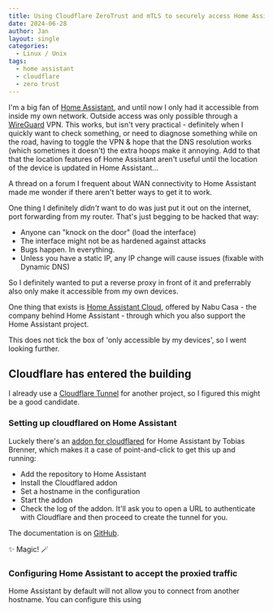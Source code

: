 ```yaml
---
title: Using Cloudflare ZeroTrust and mTLS to securely access Home Assistant on the internet
date: 2024-06-28
author: Jan
layout: single
categories:
  - Linux / Unix
tags:
  - home assistant
  - cloudflare
  - zero trust
---
```


I'm a big fan of [Home Assistant](https://home-assistant.io), and until now I only had it accessible from inside my own network. Outside access was only possible through a [WireGuard](https://www.wireguard.com/) VPN.
This works, but isn't very practical - definitely when I quickly want to check something, or need to diagnose something while on the road, having to toggle the VPN &amp; hope that the DNS resolution works (which sometimes it doesn't) the extra hoops make it annoying.
Add to that that the location features of Home Assistant aren't useful until the location of the device is updated in Home Assistant... 

A thread on a forum I frequent about WAN connectivity to Home Assistant made me wonder if there aren't better ways to get it to work.

One thing I definitely *didn't* want to do was just put it out on the internet, port forwarding from my router. That's just begging to be hacked that way:
* Anyone can "knock on the door" (load the interface)
* The interface might not be as hardened against attacks
* Bugs happen. In everything.
* Unless you have a static IP, any IP change will cause issues (fixable with Dynamic DNS)

So I definitely wanted to put a reverse proxy in front of it and preferrably also only make it accessible from my own devices.

One thing that exists is [Home Assistant Cloud](https://www.nabucasa.com/), offered by Nabu Casa - the company behind Home Assistant - through which you also support the Home Assistant project. 

This does not tick the box of 'only accessible by my devices', so I went looking further.

## Cloudflare has entered the building

I already use a [Cloudflare Tunnel](https://www.cloudflare.com/products/tunnel/) for another project, so I figured this might be a good candidate.

### Setting up cloudflared on Home Assistant
Luckely there's an [addon for cloudflared](https://github.com/brenner-tobias/addon-cloudflared) for Home Assistant by Tobias Brenner, which makes it a case of point-and-click to get this up and running:
* Add the repository to Home Assistant
* Install the Cloudflared addon
* Set a hostname in the configuration
* Start the addon
* Check the log of the addon. It'll ask you to open a URL to authenticate with Cloudflare and then proceed to create the tunnel for you.

The documentation is on [GitHub](https://github.com/brenner-tobias/addon-cloudflared/blob/main/cloudflared/DOCS.md).

✨ Magic! 🪄

### Configuring Home Assistant to accept the proxied traffic
Home Assistant by default will not allow you to connect from another hostname. You can configure this using 